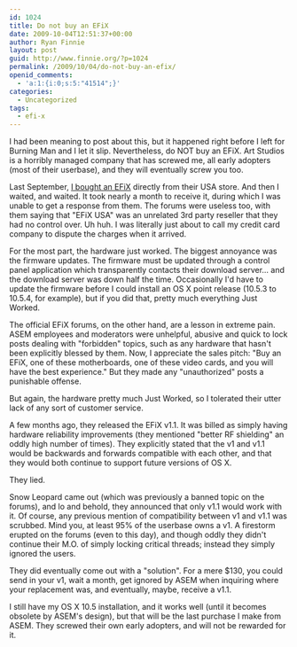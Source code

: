 ```yaml
---
id: 1024
title: Do not buy an EFiX
date: 2009-10-04T12:51:37+00:00
author: Ryan Finnie
layout: post
guid: http://www.finnie.org/?p=1024
permalink: /2009/10/04/do-not-buy-an-efix/
openid_comments:
  - 'a:1:{i:0;s:5:"41514";}'
categories:
  - Uncategorized
tags:
  - efi-x
---
```

I had been meaning to post about this, but it happened right before I left for Burning Man and I let it slip. Nevertheless, do NOT buy an EFiX. Art Studios is a horribly managed company that has screwed me, all early adopters (most of their userbase), and they will eventually screw you too.

Last September, [I bought an EFiX](http://www.finnie.org/2008/09/17/dood-im-getting-a-mac-kind-of/) directly from their USA store. And then I waited, and waited. It took nearly a month to receive it, during which I was unable to get a response from them. The forums were useless too, with them saying that "EFiX USA" was an unrelated 3rd party reseller that they had no control over. Uh huh. I was literally just about to call my credit card company to dispute the charges when it arrived.

For the most part, the hardware just worked. The biggest annoyance was the firmware updates. The firmware must be updated through a control panel application which transparently contacts their download server... and the download server was down half the time. Occasionally I'd have to update the firmware before I could install an OS X point release (10.5.3 to 10.5.4, for example), but if you did that, pretty much everything Just Worked.

The official EFiX forums, on the other hand, are a lesson in extreme pain. ASEM employees and moderators were unhelpful, abusive and quick to lock posts dealing with "forbidden" topics, such as any hardware that hasn't been explicitly blessed by them. Now, I appreciate the sales pitch: "Buy an EFiX, one of these motherboards, one of these video cards, and you will have the best experience." But they made any "unauthorized" posts a punishable offense.

But again, the hardware pretty much Just Worked, so I tolerated their utter lack of any sort of customer service.

A few months ago, they released the EFiX v1.1. It was billed as simply having hardware reliability improvements (they mentioned "better RF shielding" an oddly high number of times). They explicitly stated that the v1 and v1.1 would be backwards and forwards compatible with each other, and that they would both continue to support future versions of OS X.

They lied.

Snow Leopard came out (which was previously a banned topic on the forums), and lo and behold, they announced that only v1.1 would work with it. Of course, any previous mention of compatibility between v1 and v1.1 was scrubbed. Mind you, at least 95% of the userbase owns a v1. A firestorm erupted on the forums (even to this day), and though oddly they didn't continue their M.O. of simply locking critical threads; instead they simply ignored the users.

They did eventually come out with a "solution". For a mere $130, you could send in your v1, wait a month, get ignored by ASEM when inquiring where your replacement was, and eventually, maybe, receive a v1.1.

I still have my OS X 10.5 installation, and it works well (until it becomes obsolete by ASEM's design), but that will be the last purchase I make from ASEM. They screwed their own early adopters, and will not be rewarded for it.